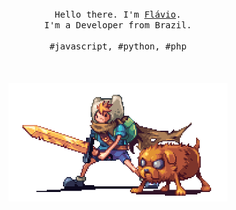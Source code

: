 <p align="center">
  <br>
  <br>
  <br>
  <samp>Hello there. I'm <a href="https://selimdoyranli.com">Flávio</a>.<br> I'm a Developer from Brazil.<br><br>#javascript, #python, #php</samp>
  <br>
  <br>
  <br>
  <br>
  <img src="https://github.com/selimdoyranli/selimdoyranli/blob/master/preview.gif" width="350" />
</p>